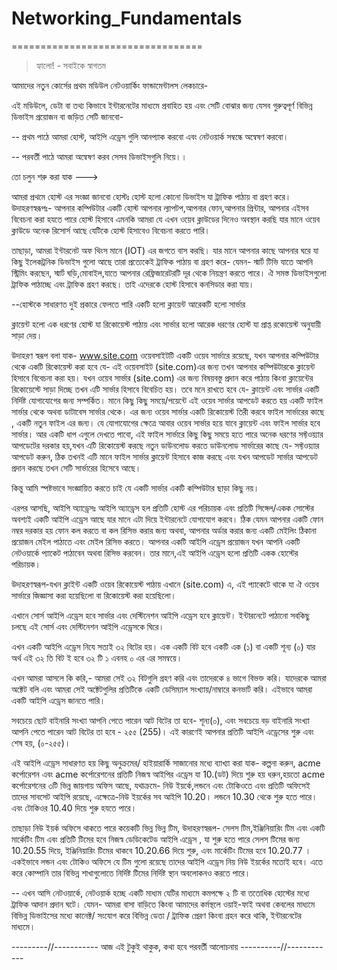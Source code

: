 # Networking_Fundamentals
=================================

> হ্যালো! - সবাইকে স্বাগতম

আমাদের নতুন কোর্সের প্রথম মডিউল নেটওয়ার্কিং ফান্ডামেন্টালস লেকচারে-

এই মডিউলে, ডেটা বা তথ্য কিভাবে
ইন্টারনেটের মাধ্যমে প্রবাহিত হয় এবং সেটি
বোঝার জন্য যেসব গুরুত্বপূর্ণ
বিভিন্ন ডিভাইস প্রয়োজন বা জড়িত
সেটি জানবো-

-- প্রথম পাঠে আমরা হোস্ট, আইপি এড্রেস গুলি
আনপ্যাক করবো এবং
নেটওয়ার্ক সম্বন্ধে অন্বেষণ করবো।

-- পরবর্তী পাঠে আমরা অন্বেষণ করব
সেসব ডিভাইসগুলি নিয়ে।।

তো চলুন শরু করা যাক --->

আমরা প্রথমে  হোস্ট এর সংজ্ঞা জানবো
হোস্টঃ হোস্ট হলো কোনো ডিভাইস যা ট্রাফিক
পাঠায় বা গ্রহণ করে।
উদাহরণস্বরূপঃ- আপনার কম্পিউটার একটি হোস্ট আপনার
ল্যাপটপ,আপনার ফোন,আপনার প্রিন্টার, আপনার
এইসব বিবেচনা করা হযতে পারে হোস্ট হিসাবে
এমনকি আমরা যে এখন ওয়েব ক্লাউডের দিনেও
অবস্থান করছি যার মানে ওয়েব ক্লাউডে
অনেক রিসোর্স আছে
যেটিকে হোস্ট হিসাবেও বিবেচনা করতে পারি।

তাছাড়া, আমরা ইন্টারনেট অফ থিংস মানে (IOT)
এর জগতে বাস করছি।
যার মানে আপনার কাছে আপনার ঘরে যা কিছু
ইলেকট্রনিক ডিভাইস গুলো আছে তারা
প্রত্যেকেই ট্রাফিক পাঠায় বা গ্রহণ করে-
যেমন- স্মার্ট টিভি যাতে আপনি স্ট্রিমিং করছেন,
স্মার্ট ঘড়ি,মোবাইল,যাতে আপনার রেফ্রিজারেটরটি দূর থেকে
নিয়ন্ত্রণ করতে পারে।
ঐ সমস্ত ডিভাইসগুলো ট্রাফিক পাঠাচ্ছে এবং
ট্রাফিক গ্রহণ করছে। তাই এদেরকে হোস্ট হিসাবে
কনসিডার করা যায়।

--হোস্টকে সাধারণত দুই প্রকারে ফেলতে পারি
একটি হলো  ক্লায়েন্ট আরেকটি হলো সার্ভার


ক্লায়েন্ট হলো এক ধরণের হোস্ট যা
রিকোয়েস্ট পাঠায় এবং
সার্ভার হলো আরেক ধরণের হোস্ট যা প্রাপ্ত
রকোয়েস্ট অনুযায়ী সাড়া দেয়।

উদাহরণ স্বরূপ বলা যাক-
www.site.com ওয়েবসাইটটি একটি ওয়েব সার্ভারে
রয়েছে,
যখন আপনার কম্পিউটার থেকে
একটি রিকোয়েস্ট করা হবে যে-
এই ওয়েবসাইট (site.com)এর জন্য
তখন আপনার কম্পিউটারকে
ক্লায়েন্ট হিসাবে বিবেচনা করা হয়।
যখন ওয়েব সার্ভার (site.com) এর
জন্য বিষয়বস্তু প্রদান করে পাঠায় কিংবা
ক্লায়েন্টের রিকোয়েস্টে সাড়া দিচ্ছে তখন
এটি সার্ভার হিসাবে বিবেচিত হয়।
তবে  মনে রাখতে হবে যে- ক্লায়েন্ট
এবং সার্ভার একটি নির্দিষ্ট 
যোগাযোগের জন্য সম্পর্কিত।
মানে কিছু কিছু সময়ে/পয়েন্টে
এই ওয়েব সার্ভার আপডেট করতে হয়
একটি ফাইল সার্ভার থেকে অথবা
ডাটাবেস সার্ভার থেকে।
এর জন্য ওয়েব সার্ভার একটি রিকোয়েস্ট
তিরী করবে ফাইল সার্ভারের কাছে ,
একটি নতুন ফাইল এর জন্য।
যে যোগাযোগের ক্ষেত্রে আবার ওয়েব সার্ভার
হয়ে যাবে ক্লায়েন্ট
এবং ফাইল সার্ভার হবে সার্ভার। আর একটি ধাপ
এগুলে দেখতে পাবো,
এই ফাইল সার্ভারে কিছু কিছু সময়ে হতে পারে
অনেক ধরণের সফ্টওয়্যার আপডেটের  দরকার
হয়,যখন এটি রিকোয়েস্ট করছে
নতুন ডাউনলোড করতে ডাউনলোড সার্ভারের কাছে
যে- সফ্টওয়্যার আপডেট করুন, ঠিক তখনই
এটি মানে ফাইল সার্ভার  ক্লায়েন্ট হিসাবে কাজ করছে
এবং যখন আপডেট সার্ভার আপডেট প্রদান করছে
তখন সেটি সার্ভারের হিসেবে আছে।

কিন্তু আমি স্পষ্টভাবে সংজ্ঞায়িত করতে চাই
যে একটি সার্ভার একটি কম্পিউটার ছাড়া কিছু নয়।

এরপর আসছি, আইপি অ্যাড্রেসঃ
আইপি অ্যাড্রেস হল
প্রতিটি হোস্ট এর পরিচায়ক
এবং প্রতিটি সিঙ্গেল/একক সোস্টের অবশ্যই
একটি আইপি এড্রেস আছে যার মানে এটা দিয়ে
ইন্টারনেটে যোগাযোগ করবে।
ঠিক যেমন আপনার একটি ফোন নম্বর দরকার হয়
ফোন কল করতে বা কল রিসিভ করার জন্য
অথবা, আপনার অর্ডার করার জন্য একটি
মেইলিং ঠিকানা প্রয়োজন মেইল পাঠাতে এবং
মেইল রিসিভ করতে।
আপনার একটি আইপি এড্রেস প্রয়োজন যখন আপনি
একটি নেটওয়ার্কে প্যাকেট পাঠাবেন অথবা রিসিভ করবেন।
তার মানে,এই আইপি এড্রেস হলো
প্রতিটি একক হোস্টের পরিচায়ক।

উদাহরণস্বরূপ-যখন ক্লাইন্ট একটি ওয়েব রিকোয়েস্ট
পাঠায় এখানে (site.com) এ,
এই প্যাকেটে থাকে যা ঐ ওয়েব সার্ভারে জিজ্ঞাসা
করা হয়েছিলো বা রিকোয়েস্ট করা হয়েছিলো।

এখানে সোর্স আইপি এড্রেস হবে
সার্ভার এবং দেস্টিনেশন আইপি এড্রেস হবে ক্লায়েন্ট।
ইন্টারনেটে পাঠানো সবকিছু চলছে
এই সোর্স এবং দেস্টিনেশন আইপি এড্রেসকে ঘিরে।

এখন একটি আইপি এড্রেস নিযে সত্যই ৩২ বিটের হয়।
এক একটি বিট হবে একটি এক (১) বা একটি শূন্য (০)
যার অর্থ এই ৩২ তি বিট ই হবে ৩২ টি ১ এবনহ ০ এর
এর সমন্বয়ে।

এখন আমরা আসলে  কি করি,-
আমরা সেই ৩২ বিটগুলি গ্রহণ করি এবং
তাদেরকে ৪ ভাগে বিভক্ত করি।
যাদেরকে আমরা অক্টেট বলি এবং আমরা
সেই অক্টেটগুলির প্রতিটিকে একটি ডেসিম্যাল
সংখ্যায়/নাম্বারে কনভার্ট করি।
এইভাবে আমরা একটি আইপি এড্রেস জানতে পারি।

সবচেয়ে ছোট বাইনারি সংখ্যা আপনি পেতে পারেন
আট বিটের তা হবে-  শূন্য(০),
এবং সবচেয়ে বড় বাইনারি সংখ্যা আপনি পেতে পারেন
আট বিটের তা হবে - ২৫৫ (255)।
এই কারণেই আপনার প্রতিটি আইপি এড্রেসের শুরু
এবং শেষ হয়, (০-২৫৫)।

এই আইপি এড্রেস সাধারণত হয়
কিছু অনুক্রমের/ হাইয়ারার্কি সাজানোর মধ্যে 
ব্যাখ্যা করা যাক-
কল্পনা করুন, acme কর্পোরেশন এবং
acme কর্পোরেশনের প্রতিটি নিজস্ব আইপির
এড্রেস যা 10.(ডট) দিয়ে শুরু হয়
ধরুন,হয়তো acme কর্পোরেশনের ৩টি ভিন্ন জায়গায়
অফিস আছে, যথাক্রমে-
নিউ ইয়র্কে,লন্ডনে এবং টোকিওতে
এবং প্রতিটি অফিসেই তাদের সাবসেট আইপি রয়েছে,
এক্ষেত্রে-নিউ ইয়র্কের সব আইপি
10.20। লন্ডনে 10.30 থেকে শুরু হতে পারে।
এবং টোকিওর 10.40 দিয়ে শুরু হযতে পারে।

তাছাড়া নিউ ইয়র্ক অফিসে থাকতে পারে
কয়েকটি ভিন্ন ভিন্ন টিম,
উদাহরণস্বরূপ- সেলস টিম,ইঞ্জিনিয়ারিং টিম এবং
একটি মার্কেটিং টিম এবং প্রতিটি টিমের হবে
নিজস্ব ডেডিকেটেড আইপি এড্রেস , যা শুরু হতে পারে
সেলস টিমের জন্য 10.20.55 দিয়ে,
ইঞ্জিনিয়ারিং টিমের থাকবে 10.20.66 দিয়ে শুরু,
এবং মার্কেটিং টিমের হবে 10.20.77 ।
একইভাবে লন্ডন এবং টোকিও অফিসে যে টিম গুলো
রয়েছে তাদের আইপি এড্রেস নিয় নিউ ইয়র্কের মতোই
হবে। এতে করে কোম্পানি তার বিভিন্ন শাখাগুলোতে
নির্দিষ্ট টিমের নির্দিষ্ট স্থান অবলোকনও করতে পারে।


-- এখন আসি নেটওয়ার্কে,
নেটওয়ার্ক হচ্ছে একটি মাধ্যম যেটির মাধ্যমে
কমপক্ষে ২ টি বা ততোধিক হোস্টের মধ্যে ট্রাফিক
আদান প্রদান ঘটে। যেমন-
আমরা বাসা বাড়িতে কিংবা আমাদের কর্মস্থলে ওয়াই-ফাই
অথবা কেবলের মাধ্যমে বিভিন্ন ডিভাইসের মধ্যে কানেক্ট/
সংযোগ করে বিভিন্ন ডেতা / ট্রাফিক প্রেরণ কিংবা গ্রহন
করে থাকি, ইন্টারনেটের মাধ্যমে।


---------//----------- আজ এই টুকুই থাকুক, কথা হবে পরবর্তী আলোচনায় ----------//------------ 
<!------------------------>

